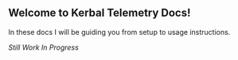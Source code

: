 ## Welcome to Kerbal Telemetry Docs!

In these docs I will be guiding you from setup to usage instructions.

_Still Work In Progress_
